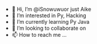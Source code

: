- 👋 Hi, I’m @iSnowuwuor just Aike
- 👀 I’m interested in Py, Hacking
- 🌱 I’m currently learning Py Java
- 💞️ I’m looking to collaborate on 
- 📫 How to reach me ...

<!---
iSnowuwu/iSnowuwu is a ✨ special ✨ repository because its `README.md` (this file) appears on your GitHub profile.
You can click the Preview link to take a look at your changes.
--->

